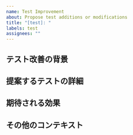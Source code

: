 ```yaml
---
name: Test Improvement
about: Propose test additions or modifications
title: "[test]: "
labels: test
assignees: ""
---
```


## テスト改善の背景

<!-- このテスト改善を提案する背景や目的を明確かつ簡潔に説明してください。 -->

## 提案するテストの詳細

<!-- 具体的にどのようなテストを追加または修正したいのか、詳細に説明してください。可能であれば、テストの種類（単体テスト、統合テスト、E2Eテスト等）、テストケース、期待する結果を含めてください。 -->

## 期待される効果

<!-- このテスト追加/修正によって期待される効果や、プロジェクトに与える影響について説明してください。具体的なバグの防止、カバレッジの向上、信頼性の向上など、具体例を挙げてください。 -->

## その他のコンテキスト

<!-- このテスト提案に関連するその他の情報や、参考になる資料があれば、ここに追加してください。 -->
